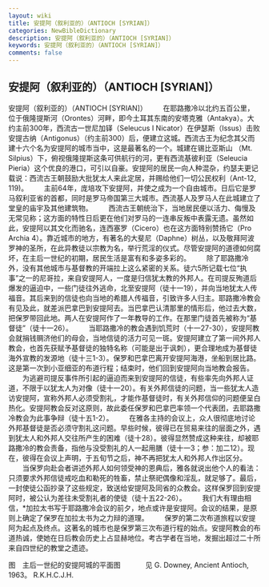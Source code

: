 ```yaml
---
layout: wiki
title: 安提阿（叙利亚的）（ANTIOCH [SYRIAN]）
categories: NewBibleDictionary
description: 安提阿（叙利亚的）（ANTIOCH [SYRIAN]）
keywords: 安提阿（叙利亚的）（ANTIOCH [SYRIAN]）
comments: false
---
```


## 安提阿（叙利亚的）（ANTIOCH [SYRIAN]）



安提阿（叙利亚的）（ANTIOCH [SYRIAN]）
　　在耶路撒冷以北约五百公里，位于俄隆提斯河（Orontes）河畔，即今土耳其东南的安塔克雅（Antakya）。大约主前300年，西流古一世尼加铎（Seleucus I Nicator）在伊瑟斯（Issus）击败安提古纳（Antigonus）（约主前300）后，便建立这城。西流古王为纪念其父而建十六个名为安提阿的城市当中，这是最著名的一个。城建在锡比亚斯山 （Mt. Silpius）下，俯视俄隆提斯这条可供航行的河，更有西流基彼利亚（Seleucia Pieria）这个优良的港口，可引以自豪。安提阿的居民一向人种混杂，约瑟夫更记载说：西流古王朝鼓励大批犹太人来此定居，并赐给他们一切公民权利（Ant-12, 119)。
　　主前64年，庞培攻下安提阿，并使之成为一个自由城市。日后它是罗马叙利亚省的首都，同时是罗马帝国第三大城市。西流基人及罗马人在此城建立了堂皇的庙宇及其他建筑物。
　　西流古王朝统治下，当地居民便以活力、侮慢及无常见称；这方面的特性日后更在他们对罗马的一连串反叛中表露无遗。虽然如此，安提阿以其文化而驰名，连西塞罗（Cicero）也在这方面特别赞扬它（Pro Archia 4）。靠近城市的地方，有著名的大斐尼（Daphne）树丛，以及敬拜阿波罗神的圣所，在此异教徒以宗教为名，举行荒淫的仪式。尽管安提阿的道德如何腐坏，在主后一世纪的初期，居民生活是富有和多姿多彩的。
　　除了耶路撒冷外，没有其他城市与基督教的开端拉上这么紧密的关系。徒六5所记载七位“执事”之一的尼哥拉，来自安提阿人，一度是归信犹太教的外邦人。在司提反殉道后爆发的逼迫中，一些门徒往外逃命，北至安提阿（徒十一19），并向当地犹太人传福音。其后来到的信徒也向当地的希腊人传福音，引致许多人归主。耶路撒冷教会有见及此，就差派巴拿巴到安提阿去。当巴拿巴认清那里的情形后，他过去大数，把保罗带回此地。两人在安提阿作了一年教导的工作。在那里门徒首先被称为“基督徒”（徒十一26）。
　　当耶路撒冷的教会遇到饥荒时（十一27-30），安提阿教会就捐钱赒济他们的母会，当地信徒的活力可见一斑。安提阿建立了第一间外邦人教会，也首先获赋予基督徒的独特名称（可能是出于讽刺），更合理地成为基督徒海外宣教的发源地（徒十三1-3）。保罗和巴拿巴离开安提阿海港，坐船到居比路。这是第一次到小亚细亚的布道行程；结束时，他们回到安提阿向当地教会报告。
　　为逃避司提反事件所引起的逼迫而来到安提阿的信徒，有些率先向外邦人证道，不限于以犹太人为对像（徒十一20）。有关外邦信徒的问题，当一些犹太人造访安提阿，宣称外邦人必须受割礼，才能作基督徒时，有关外邦信仰的问题便呈白热化。安提阿教会反对这原则，故此委任保罗和巴拿巴率领一个代表团，去耶路撒冷教会为此事争辩（徒十五1-2）。
　　在雅各主持的会议上，众人很彻底地讨论外邦基督徒是否必须守割礼这问题。早些时候，彼得已在贸易来往的层面之外，遇到犹太人和外邦人交往所产生的困难（徒十28）。彼得显然赞成这种来往，却被耶路撒冷的教会责备，指他与没受割礼的人一起用膳（徒十一3；参：加二12）。现在，彼得在会议上声明，于五旬节之后，神不再把犹太人和外邦人作出区分。
　　当保罗向赴会者讲述外邦人如何领受神的恩典后，雅各就说出他个人的看法：只须要求外邦信徒戒吃血和勒死的牲畜，禁止祭祀偶像和淫乱，就足够了。最后，一封使徒公函抄录了这些规定，致送给安提阿及同省的众教会。这样保罗回到安提阿时，被公认为差往未受割礼者的使徒（徒十五22-26）。
　　我们大有理由相信，*加拉太书写于耶路撒冷会议的前夕，地点或许是安提阿。会议的结果，是原则上确定了保罗在加拉太书为之力辩的道理。
　　保罗的第二次布道旅程以安提阿为起点及终点。这著名的城市也是保罗第三次布道行程的始点。安提阿教会的布道热诚，使她在日后教会历史上占显赫地位。考古学者在当地，发掘出超过二十所来自四世纪的教堂之遗迹。
　




图　主后一世纪的安提阿城的平面图
　
　　见 G. Downey, Ancient Antioch, 1963。
R.K.H.C.J.H.



